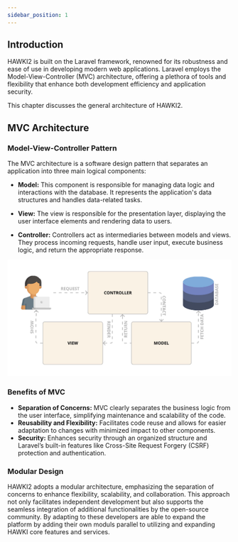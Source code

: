 ```yaml
---
sidebar_position: 1
---
```



## Introduction

HAWKI2 is built on the Laravel framework, renowned for its robustness and ease of use in developing modern web applications. Laravel employs the Model-View-Controller (MVC) architecture, offering a plethora of tools and flexibility that enhance both development efficiency and application security.

This chapter discusses the general architecture of HAWKI2.

## MVC Architecture

### Model-View-Controller Pattern
The MVC architecture is a software design pattern that separates an application into three main logical components:

- **Model:** This component is responsible for managing data logic and interactions with the database. It represents the application's data structures and handles data-related tasks.

- **View:** The view is responsible for the presentation layer, displaying the user interface elements and rendering data to users.

- **Controller:** Controllers act as intermediaries between models and views. They process incoming requests, handle user input, execute business logic, and return the appropriate response.

![image](../assets/mvc.png)


### Benefits of MVC
- **Separation of Concerns:** MVC clearly separates the business logic from the user interface, simplifying maintenance and scalability of the code.
- **Reusability and Flexibility:** Facilitates code reuse and allows for easier adaptation to changes with minimized impact to other components.
- **Security:** Enhances security through an organized structure and Laravel’s built-in features like Cross-Site Request Forgery (CSRF) protection and authentication.



### Modular Design


HAWKI2 adopts a modular architecture, emphasizing the separation of concerns to enhance flexibility, scalability, and collaboration. This approach not only facilitates independent development but also supports the seamless integration of additional functionalities by the open-source community.
By adapting to these developers are able to expand the platform by adding their own moduls parallel to utilizing and expanding HAWKI core features and services.

[//]: # ()
[//]: # (## Routing)

[//]: # ()
[//]: # ()
[//]: # ([Read More]&#40;/architecture/Routing&#41;)

[//]: # ()
[//]: # ()
[//]: # (## Views)

[//]: # ()
[//]: # ()
[//]: # ()
[//]: # ()
[//]: # ([Read More]&#40;/architecture/Views&#41;)

[//]: # ()
[//]: # ()
[//]: # ()
[//]: # (## Models)

[//]: # ()
[//]: # (### Eloquent ORM)

[//]: # ()
[//]: # ()
[//]: # (### Defining Models)

[//]: # ()
[//]: # (### Relationships)

[//]: # (With Eloquent, managing relationships like one-to-one, one-to-many, many-to-many, etc., becomes straightforward, allowing developers to retrieve related data efficiently.)

[//]: # ()
[//]: # (## Services)

[//]: # ()
[//]: # (### Service Layer)

[//]: # (A service layer organizes complex business logic or interactions with third-party services, promoting a clean separation of concerns and code reusability.)

[//]: # ()
[//]: # (### Service Providers)

[//]: # (Service providers are instrumental in binding classes to the service container, contributing to the flexibility and decoupling of application services.)

[//]: # ()
[//]: # (## Additional Considerations)

[//]: # ()
[//]: # (### Middleware)

[//]: # (Middleware alters or filters HTTP requests entering your application, useful for handling tasks like authentication, logging, and more.)

[//]: # ()
[//]: # (### Dependency Injection)

[//]: # (Leverage Laravel’s service container to perform dependency injection, promoting modular development and ease of testing.)

[//]: # ()
[//]: # (### Testing)

[//]: # (Laravel supports comprehensive testing through unit and feature tests, ensuring reliability and robustness of application features.)

[//]: # ()
[//]: # (### Localization)

[//]: # (Laravel's support for localization lets you cater to a global audience by supporting multiple languages, if applicable to your project needs. -->)
